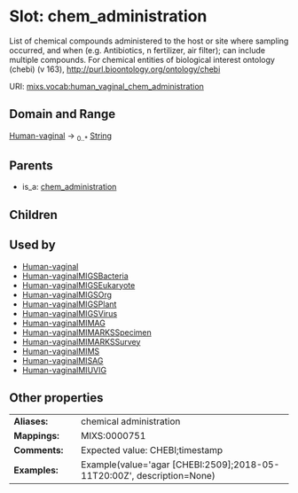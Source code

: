 
# Slot: chem_administration


List of chemical compounds administered to the host or site where sampling occurred, and when (e.g. Antibiotics, n fertilizer, air filter); can include multiple compounds. For chemical entities of biological interest ontology (chebi) (v 163), http://purl.bioontology.org/ontology/chebi

URI: [mixs.vocab:human_vaginal_chem_administration](https://w3id.org/mixs/vocab/human_vaginal_chem_administration)


## Domain and Range

[Human-vaginal](Human-vaginal.md) &#8594;  <sub>0..\*</sub> [String](types/String.md)

## Parents

 *  is_a: [chem_administration](chem_administration.md)

## Children


## Used by

 * [Human-vaginal](Human-vaginal.md)
 * [Human-vaginalMIGSBacteria](Human-vaginalMIGSBacteria.md)
 * [Human-vaginalMIGSEukaryote](Human-vaginalMIGSEukaryote.md)
 * [Human-vaginalMIGSOrg](Human-vaginalMIGSOrg.md)
 * [Human-vaginalMIGSPlant](Human-vaginalMIGSPlant.md)
 * [Human-vaginalMIGSVirus](Human-vaginalMIGSVirus.md)
 * [Human-vaginalMIMAG](Human-vaginalMIMAG.md)
 * [Human-vaginalMIMARKSSpecimen](Human-vaginalMIMARKSSpecimen.md)
 * [Human-vaginalMIMARKSSurvey](Human-vaginalMIMARKSSurvey.md)
 * [Human-vaginalMIMS](Human-vaginalMIMS.md)
 * [Human-vaginalMISAG](Human-vaginalMISAG.md)
 * [Human-vaginalMIUVIG](Human-vaginalMIUVIG.md)

## Other properties

|  |  |  |
| --- | --- | --- |
| **Aliases:** | | chemical administration |
| **Mappings:** | | MIXS:0000751 |
| **Comments:** | | Expected value: CHEBI;timestamp |
| **Examples:** | | Example(value='agar [CHEBI:2509];2018-05-11T20:00Z', description=None) |

